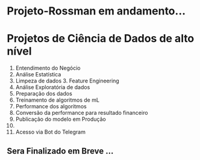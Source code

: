 # Projeto-Rossman em andamento... 

# Projetos de Ciência de Dados de alto nível
1. Entendimento do Negócio 
2. Análise Estatística 
3. Limpeza de dados 3. Feature Engineering 
4. Análise Exploratória de dados
5. Preparação dos dados 
6. Treinamento de algoritmos de mL 
7. Performance dos algoritmos 
8. Conversão da performance para resultado financeiro 
9. Publicação do modelo em Produção 
10. 
11. Acesso via Bot do Telegram

## Sera Finalizado em  Breve ...
